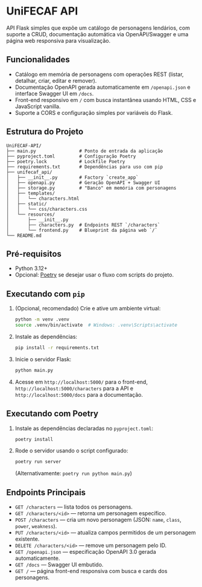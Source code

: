 # UniFECAF API

API Flask simples que expõe um catálogo de personagens lendários, com suporte a CRUD, documentação automática via OpenAPI/Swagger e uma página web responsiva para visualização.

## Funcionalidades
- Catálogo em memória de personagens com operações REST (listar, detalhar, criar, editar e remover).
- Documentação OpenAPI gerada automaticamente em `/openapi.json` e interface Swagger UI em `/docs`.
- Front-end responsivo em `/` com busca instantânea usando HTML, CSS e JavaScript vanilla.
- Suporte a CORS e configuração simples por variáveis do Flask.

## Estrutura do Projeto
```
UniFECAF-API/
├── main.py                # Ponto de entrada da aplicação
├── pyproject.toml         # Configuração Poetry
├── poetry.lock            # Lockfile Poetry
├── requirements.txt       # Dependências para uso com pip
├── unifecaf_api/
│   ├── __init__.py        # Factory `create_app`
│   ├── openapi.py         # Geração OpenAPI + Swagger UI
│   ├── storage.py         # "Banco" em memória com personagens
│   ├── templates/
│   │   └── characters.html
│   ├── static/
│   │   └── css/characters.css
│   └── resources/
│       ├── __init__.py
│       ├── characters.py  # Endpoints REST `/characters`
│       └── frontend.py    # Blueprint da página web `/`
└── README.md
```

## Pré-requisitos
- Python 3.12+
- Opcional: [Poetry](https://python-poetry.org/) se desejar usar o fluxo com scripts do projeto.

## Executando com `pip`
1. (Opcional, recomendado) Crie e ative um ambiente virtual:
   ```bash
   python -m venv .venv
   source .venv/bin/activate  # Windows: .venv\Scripts\activate
   ```
2. Instale as dependências:
   ```bash
   pip install -r requirements.txt
   ```
3. Inicie o servidor Flask:
   ```bash
   python main.py
   ```
4. Acesse em `http://localhost:5000/` para o front-end, `http://localhost:5000/characters` para a API e `http://localhost:5000/docs` para a documentação.

## Executando com Poetry
1. Instale as dependências declaradas no `pyproject.toml`:
   ```bash
   poetry install
   ```
2. Rode o servidor usando o script configurado:
   ```bash
   poetry run server
   ```
   (Alternativamente: `poetry run python main.py`)

## Endpoints Principais
- `GET /characters` — lista todos os personagens.
- `GET /characters/<id>` — retorna um personagem específico.
- `POST /characters` — cria um novo personagem (JSON: `name`, `class`, `power`, `weakness`).
- `PUT /characters/<id>` — atualiza campos permitidos de um personagem existente.
- `DELETE /characters/<id>` — remove um personagem pelo ID.
- `GET /openapi.json` — especificação OpenAPI 3.0 gerada automaticamente.
- `GET /docs` — Swagger UI embutido.
- `GET /` — página front-end responsiva com busca e cards dos personagens.